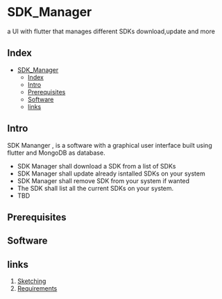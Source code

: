 # SDK_Manager

a UI with flutter that manages different SDKs download,update and more

## Index 
- [SDK\_Manager](#sdk_manager)
  - [Index](#index)
  - [Intro](#intro)
  - [Prerequisites](#prerequisites)
  - [Software](#software)
  - [links](#links)


## Intro

SDK Mananger , is a software with a graphical user interface built using flutter and MongoDB as database.

* SDK Manager shall download a SDK from a list of SDKs
* SDK Manager shall update already isntalled SDKs on your system
* SDK Manager shall remove SDK from your system if wanted
* The SDK shall list all the current SDKs on your system.
* TBD 


## Prerequisites

## Software

## links 

1. [Sketching](/Documents/Sketching.md)
2. [Requirements](/Documents/Requirements.md)